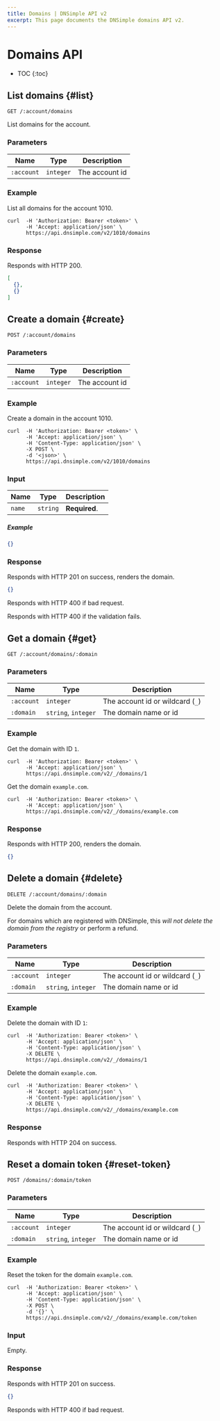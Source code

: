 ```yaml
---
title: Domains | DNSimple API v2
excerpt: This page documents the DNSimple domains API v2.
---
```


# Domains API

* TOC
{:toc}


## List domains {#list}

    GET /:account/domains

List domains for the account.

### Parameters

Name | Type | Description
-----|------|------------
`:account` | `integer` | The account id

### Example

List all domains for the account 1010.

    curl  -H 'Authorization: Bearer <token>' \
          -H 'Accept: application/json' \
          https://api.dnsimple.com/v2/1010/domains

### Response

Responds with HTTP 200.

~~~json
[
  {},
  {}
]
~~~


## Create a domain {#create}

    POST /:account/domains

### Parameters

Name | Type | Description
-----|------|------------
`:account` | `integer` | The account id

### Example

Create a domain in the account 1010.

    curl  -H 'Authorization: Bearer <token>' \
          -H 'Accept: application/json' \
          -H 'Content-Type: application/json' \
          -X POST \
          -d '<json>' \
          https://api.dnsimple.com/v2/1010/domains

### Input

Name | Type | Description
-----|------|------------
`name` | `string` | **Required**.

##### Example

~~~json
{}
~~~

### Response

Responds with HTTP 201 on success, renders the domain.

~~~json
{}
~~~

Responds with HTTP 400 if bad request.

Responds with HTTP 400 if the validation fails.


## Get a domain {#get}

    GET /:account/domains/:domain

### Parameters

Name | Type | Description
-----|------|------------
`:account` | `integer` | The account id or wildcard (`_`)
`:domain` | `string`, `integer` | The domain name or id

### Example

Get the domain with ID `1`.

    curl  -H 'Authorization: Bearer <token>' \
          -H 'Accept: application/json' \
          https://api.dnsimple.com/v2/_/domains/1

Get the domain `example.com`.

    curl  -H 'Authorization: Bearer <token>' \
          -H 'Accept: application/json' \
          https://api.dnsimple.com/v2/_/domains/example.com

### Response

Responds with HTTP 200, renders the domain.

~~~json
{}
~~~


## Delete a domain {#delete}

    DELETE /:account/domains/:domain

Delete the domain from the account.

For domains which are registered with DNSimple, this *will not delete the domain from the registry* or perform a refund.

### Parameters

Name | Type | Description
-----|------|------------
`:account` | `integer` | The account id or wildcard (`_`)
`:domain` | `string`, `integer` | The domain name or id

### Example

Delete the domain with ID `1`:

    curl  -H 'Authorization: Bearer <token>' \
          -H 'Accept: application/json' \
          -H 'Content-Type: application/json' \
          -X DELETE \
          https://api.dnsimple.com/v2/_/domains/1

Delete the domain `example.com`.

    curl  -H 'Authorization: Bearer <token>' \
          -H 'Accept: application/json' \
          -H 'Content-Type: application/json' \
          -X DELETE \
          https://api.dnsimple.com/v2/_/domains/example.com

### Response

Responds with HTTP 204 on success.


## Reset a domain token {#reset-token}

    POST /domains/:domain/token

### Parameters

Name | Type | Description
-----|------|------------
`:account` | `integer` | The account id or wildcard (`_`)
`:domain` | `string`, `integer` | The domain name or id

### Example

Reset the token for the domain `example.com`.

    curl  -H 'Authorization: Bearer <token>' \
          -H 'Accept: application/json' \
          -H 'Content-Type: application/json' \
          -X POST \
          -d '{}' \
          https://api.dnsimple.com/v2/_/domains/example.com/token

### Input

Empty.

### Response

Responds with HTTP 201 on success.

~~~json
{}
~~~

Responds with HTTP 400 if bad request.
